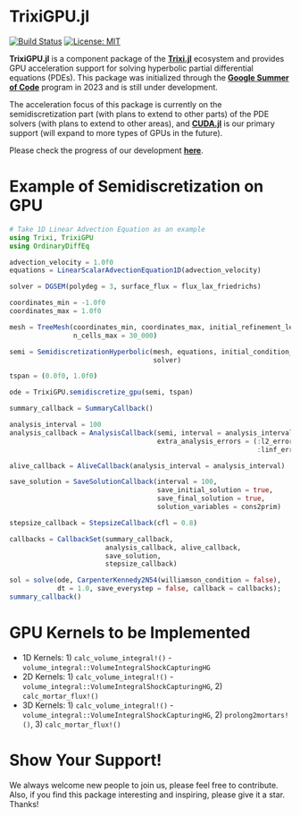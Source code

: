 # TrixiGPU.jl

[![Build Status](https://github.com/huiyuxie/TrixiGPU.jl/actions/workflows/CI.yml/badge.svg?branch=main)](https://github.com/huiyuxie/TrixiGPU.jl/actions/workflows/CI.yml?query=branch%3Amain)
[![License: MIT](https://img.shields.io/badge/License-MIT-blue.svg)](https://opensource.org/licenses/MIT)

**TrixiGPU.jl** is a component package of the [**Trixi.jl**](https://github.com/trixi-framework/Trixi.jl) ecosystem and provides GPU acceleration support for solving hyperbolic partial differential equations (PDEs). This package was initialized through the [**Google Summer of Code**](https://summerofcode.withgoogle.com/archive/2023/projects/upstR7K2) program in 2023 and is still under development.

The acceleration focus of this package is currently on the semidiscretization part (with plans to extend to other parts) of the PDE solvers (with plans to extend to other areas), and [**CUDA.jl**](https://github.com/JuliaGPU/CUDA.jl) is our primary support (will expand to more types of GPUs in the future). 

Please check the progress of our development [**here**](https://github.com/users/huiyuxie/projects/2).

# Example of Semidiscretization on GPU
```julia
# Take 1D Linear Advection Equation as an example
using Trixi, TrixiGPU
using OrdinaryDiffEq

advection_velocity = 1.0f0
equations = LinearScalarAdvectionEquation1D(advection_velocity)

solver = DGSEM(polydeg = 3, surface_flux = flux_lax_friedrichs)

coordinates_min = -1.0f0
coordinates_max = 1.0f0

mesh = TreeMesh(coordinates_min, coordinates_max, initial_refinement_level = 4,
                n_cells_max = 30_000)

semi = SemidiscretizationHyperbolic(mesh, equations, initial_condition_convergence_test,
                                    solver)

tspan = (0.0f0, 1.0f0)

ode = TrixiGPU.semidiscretize_gpu(semi, tspan)

summary_callback = SummaryCallback()

analysis_interval = 100
analysis_callback = AnalysisCallback(semi, interval = analysis_interval,
                                     extra_analysis_errors = (:l2_error_primitive,
                                                              :linf_error_primitive))

alive_callback = AliveCallback(analysis_interval = analysis_interval)

save_solution = SaveSolutionCallback(interval = 100,
                                     save_initial_solution = true,
                                     save_final_solution = true,
                                     solution_variables = cons2prim)

stepsize_callback = StepsizeCallback(cfl = 0.8)

callbacks = CallbackSet(summary_callback,
                        analysis_callback, alive_callback,
                        save_solution,
                        stepsize_callback)

sol = solve(ode, CarpenterKennedy2N54(williamson_condition = false),
            dt = 1.0, save_everystep = false, callback = callbacks);
summary_callback()
```

# GPU Kernels to be Implemented
- 1D Kernels: 1) `calc_volume_integral!()` - `volume_integral::VolumeIntegralShockCapturingHG`
- 2D Kernels: 1) `calc_volume_integral!()` - `volume_integral::VolumeIntegralShockCapturingHG`, 2) `calc_mortar_flux!()`
- 3D Kernels: 1) `calc_volume_integral!()` - `volume_integral::VolumeIntegralShockCapturingHG`, 2) `prolong2mortars!()`, 3) `calc_mortar_flux!()` 

# Show Your Support!
We always welcome new people to join us, please feel free to contribute. Also, if you find this package interesting and inspiring, please give it a star. Thanks!
